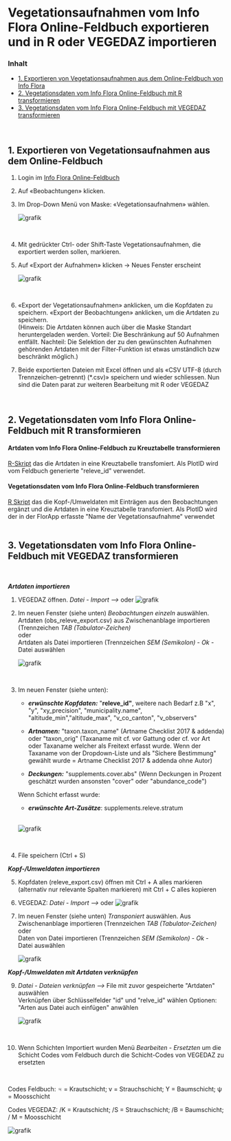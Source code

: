 # Vegetationsaufnahmen vom Info Flora Online-Feldbuch exportieren und in R oder VEGEDAZ importieren


<a name="inhalt"></a>
### Inhalt
- [1. Exportieren von Vegetationsaufnahmen aus dem Online-Feldbuch von Info Flora](#export)
- [2. Vegetationsdaten vom Info Flora Online-Feldbuch mit R transformieren](#Rtransformieren)
- [3. Vegetationsdaten vom Info Flora Online-Feldbuch mit VEGEDAZ transformieren](#VEGEDAZtransformieren)
<br />

<a name="export"></a>
## 1. Exportieren von Vegetationsaufnahmen aus dem Online-Feldbuch

1. Login im [Info Flora Online-Feldbuch](https://auth.infoflora.ch/de/login)

2. Auf «Beobachtungen» klicken.
   
3. Im Drop-Down Menü von Maske: «Vegetationsaufnahmen» wählen.
   <br />
   
   ![grafik](https://github.com/smwidmer/vegetationsdaten_info_flora_feldbuch/assets/89586146/c1c31b31-7b5a-4050-95c8-7f5cc708dba9)
   
   <br />

5. Mit gedrückter Ctrl- oder Shift-Taste Vegetationsaufnahmen, die exportiert werden sollen, markieren.

6. Auf «Export der Aufnahmen» klicken -> Neues Fenster erscheint
   <br />
   
   ![grafik](https://github.com/smwidmer/vegetationsdaten_info_flora_feldbuch/assets/89586146/66779fcc-d582-425f-a94e-e7caab2e9ce3)
   
   <br />
   
8. «Export der Vegetationsaufnahmen» anklicken, um die Kopfdaten zu speichern. «Export der Beobachtungen» anklicken, um die Artdaten zu speichern.   <br />
   (Hinweis: Die Artdaten können auch über die Maske Standart heruntergeladen werden. Vorteil: Die Beschränkung auf 50 Aufnahmen entfällt. Nachteil: Die Selektion der zu den gewünschten Aufnahmen gehörenden Artdaten mit der Filter-Funktion ist etwas umständlich bzw beschränkt möglich.)
   

10. Beide exportierten Dateien mit Excel öffnen und als «CSV UTF-8 (durch Trennzeichen-getrennt) (*.csv)» speichern und wieder schliessen. Nun sind die Daten parat zur weiteren Bearbeitung mit R oder VEGEDAZ
<br />


<a name="Rtransformieren"></a>
## 2. Vegetationsdaten vom Info Flora Online-Feldbuch mit R transformieren

#### Artdaten vom Info Flora Online-Feldbuch zu Kreuztabelle transformieren 
[R-Skript](https://github.com/smwidmer/vegetationsdaten_info_flora_feldbuch/blob/main/Artdaten_Info_Flora_FB_de_v.1.3.R)
das die Artdaten in eine Kreuztabelle transfomiert. Als PlotID wird vom Feldbuch generierte "releve_id" verwendet.


#### Vegetationsdaten vom Info Flora Online-Feldbuch transformieren
[R Skript](https://github.com/smwidmer/vegetationsdaten_info_flora_feldbuch/blob/main/Vegetationsdaten_Info_Flora_FB_de_v.1.2.R) das die Kopf-/Umweldaten mit Einträgen aus den Beobachtungen ergänzt und die Artdaten in eine Kreuztabelle transfomiert. Als PlotID wird der in der FlorApp erfasste "Name der Vegetationsaufnahme" verwendet
<br />
<br />


<a name="VEGEDAZtransformieren"></a>
## 3. Vegetationsdaten vom Info Flora Online-Feldbuch mit VEGEDAZ transformieren
   <br />
   
***Artdaten importieren***

1. VEGEDAZ öffnen. *Datei - Import -->* oder ![grafik](https://github.com/smwidmer/vegetationsdaten_info_flora_feldbuch/assets/89586146/66b117bd-1a9f-4db8-890f-fc6cf144c40a)

2. Im neuen Fenster (siehe unten) *Beobachtungen einzeln* auswählen.
   Artdaten (obs_releve_export.csv) aus Zwischenanblage importieren (Trennzeichen *TAB (Tabulator-Zeichen)*
   <br /> oder    <br />
   Artdaten als Datei importieren (Trennzeichen *SEM (Semikolon)* - *Ok* - Datei auswählen
   <br />

   ![grafik](https://github.com/smwidmer/vegetationsdaten_info_flora_feldbuch/assets/89586146/1355496e-59ba-4288-abed-1beab9b47d5b)


   <br />

4. Im neuen Fenster (siehe unten):
   - ***erwünschte Kopfdaten:*** "**releve_id"**, weitere nach Bedarf z.B "x", "y", "xy_precision",  "municipality.name", "altitude_min","altitude_max", "v_co_canton", "v_observers"


   - ***Artnamen:*** "taxon.taxon_name" (Artname Checklist 2017 & addenda) oder "taxon_orig" (Taxaname mit cf. vor Gattung oder cf. vor Art oder Taxaname  welcher als Freitext erfasst wurde. Wenn der Taxaname von der Dropdown-Liste und als "Sichere Bestimmung" gewählt wurde = Artname Checklist 2017 & addenda ohne Autor)
   - ***Deckungen:*** "supplements.cover.abs" (Wenn Deckungen in Prozent geschätzt wurden ansonsten "cover" oder "abundance_code")
  
   Wenn Schicht erfasst wurde:
   - ***erwünschte Art-Zusätze***: supplements.releve.stratum
   <br />
   
   ![grafik](https://github.com/smwidmer/vegetationsdaten_info_flora_feldbuch/assets/89586146/60d328c3-4450-46d8-a740-c5f284080f8b)

   <br />

5. File speichern (Ctrl + S)
   
***Kopf-/Umweldaten importieren***
   <br />
   
5. Kopfdaten (releve_export.csv) öffnen mit Ctrl + A alles markieren (alternativ nur relevante Spalten markieren) mit Ctrl + C alles kopieren
   
7. VEGEDAZ: *Datei - Import -->* oder ![grafik](https://github.com/smwidmer/vegetationsdaten_info_flora_feldbuch/assets/89586146/66b117bd-1a9f-4db8-890f-fc6cf144c40a)

8. Im neuen Fenster (siehe unten) *Transponiert* auswählen.
   Aus Zwischenanblage importieren (Trennzeichen *TAB (Tabulator-Zeichen)*
   <br /> oder    <br />
   Daten von Datei importieren (Trennzeichen *SEM (Semikolon)* - *Ok* - Datei auswählen
   <br />
   
   ![grafik](https://github.com/smwidmer/vegetationsdaten_info_flora_feldbuch/assets/89586146/bc3e30cd-7533-40d5-9900-d06abe56e810)


***Kopf-/Umweldaten mit Artdaten verknüpfen***

9. *Datei - Dateien verknüpfen -->* File mit zuvor gespeicherte "Artdaten" auswählen   <br />
Verknüpfen über Schlüsselfelder "id" und "relve_id" wählen
Optionen: "Arten aus Datei auch einfügen" anwählen

    ![grafik](https://github.com/smwidmer/vegetationsdaten_info_flora_feldbuch/assets/89586146/a9696c62-a8cf-4c2e-9738-9945b047b242)

   
   <br />
11. Wenn Schichten Importiert wurden Menü *Bearbeiten* - *Ersetzten* um die Schicht Codes vom Feldbuch durch die Schicht-Codes von VEGEDAZ zu ersetzten
   <br />
   
   Codes Feldbuch:
   ♃ = Krautschicht; v = Strauchschicht;  Y = Baumschicht; ψ = Moosschicht
      <br />
      
   Codes VEGEDAZ:
   /K = Krautschicht; /S = Strauchschicht; /B = Baumschicht; / M = Moosschicht
   <br />
   
   ![grafik](https://github.com/smwidmer/vegetationsdaten_info_flora_feldbuch/assets/89586146/5a9002dd-2d8c-4431-a902-19e9116c5f27)


